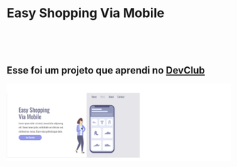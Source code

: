 <h1>Easy Shopping Via Mobile</h1>
<br>
<br>
<br>
<h2>Esse foi um projeto que aprendi no <a href="https://rodolfomori.com.br/devclub">DevClub</a></h2>

<img src="https://github.com/sergiopro48/Easy-Shopping-Via-Mobile/blob/main/assets/Desk.png?raw=true /">
